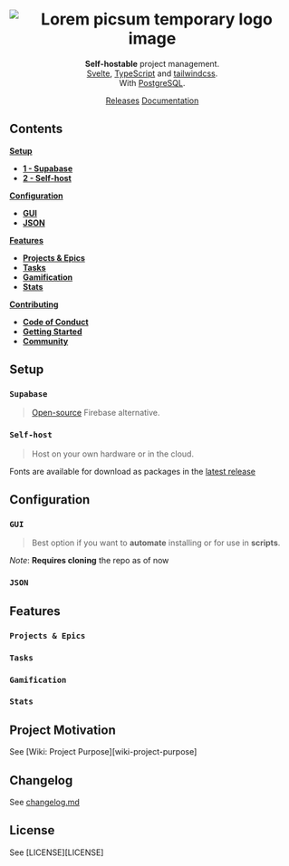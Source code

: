 <h1 align="center">
  <img src="https://picsum.photos/400/300" alt="Lorem picsum temporary logo image" />
</h1>

<div align="center">

  **Self-hostable** project management.<br>
  [Svelte][svelte], [TypeScript][ts] and [tailwindcss][tailwind].<br>
  With [PostgreSQL][postgres].<br>

  [Releases][releases] [Documentation][docs]

</div>

## Contents

[**Setup**](#setup)
  * [**1 - Supabase**](#supabase)
  * [**2 - Self-host**](#self-host)

[**Configuration**](#configuration)
  * [**GUI**](#gui)
  * [**JSON**](#json)

[**Features**](#features)
  * [**Projects & Epics**](#projects-epics)
  * [**Tasks**](#tasks)
  * [**Gamification**](#gamification)
  * [**Stats**](#stats)

[**Contributing**](#contributing)
  * [**Code of Conduct**](#contributing-code-of-conduct)
  * [**Getting Started**](#contributing-getting-started)
  * [**Community**](#contributing-community)


## Setup

### `Supabase`

> [Open-source][supabase] Firebase alternative.

### `Self-host`

> Host on your own hardware or in the cloud.

Fonts are available for download as packages in the [latest release](https://github.com/ryanoasis/nerd-fonts/releases/latest)

## Configuration

### `GUI`

> Best option if you want to **automate** installing or for use in **scripts**.

_Note_: **Requires cloning** the repo as of now

### `JSON`

## Features

### `Projects & Epics`

### `Tasks`

### `Gamification`

### `Stats`



## Project Motivation

See [Wiki: Project Purpose][wiki-project-purpose]


## Changelog

See [changelog.md](changelog.md)

## License

See [LICENSE][LICENSE]

[docs]:https://github.com/mdlsvensson/liddy/wiki
[releases]:https://github.com/mdlsvensson/liddy/releases
[svelte]:https://github.com/sveltejs/svelte
[ts]:https://github.com/microsoft/TypeScript
[tailwind]:https://github.com/tailwindlabs/tailwindcss
[postgres]:https://www.postgresql.org/
[supabase]:https://github.com/supabase/supabase

